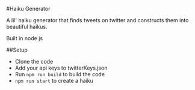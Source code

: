 #Haiku Generator

A lil' haiku generator that finds tweets on twitter and constructs them into beautiful haikus.

Built in node js

##Setup
- Clone the code
- Add your api keys to twitterKeys.json
- Run `npm run build` to build the code
- `npm run start` to create a haiku